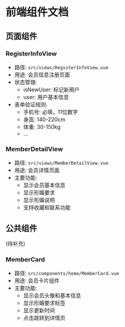# 前端组件文档

## 页面组件

### RegisterInfoView
- 路径: `src/views/RegisterInfoView.vue`
- 用途: 会员信息注册页面
- 状态管理:
  - isNewUser: 标记新用户
  - user: 用户基本信息
- 表单验证规则:
  - 手机号: 必填，11位数字
  - 身高: 140-220cm
  - 体重: 30-150kg
  - ... 

### MemberDetailView
- 路径: `src/views/MemberDetailView.vue`
- 用途: 会员详情页面
- 主要功能:
  - 显示会员基本信息
  - 显示形婚要求
  - 显示形婚说明
  - 支持收藏和联系功能

## 公共组件
(待补充) 

### MemberCard
- 路径: `src/components/home/MemberCard.vue`
- 用途: 会员卡片组件
- 主要功能:
  - 显示会员头像和基本信息
  - 显示形婚要求标签
  - 显示更新时间
  - 点击跳转到详情页 